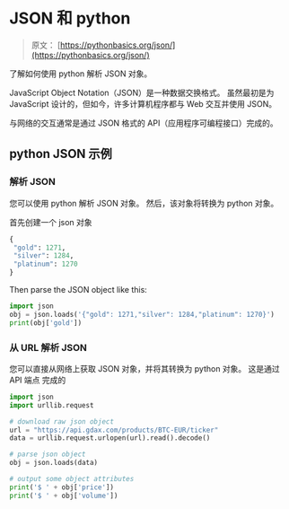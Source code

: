 # JSON 和 python

> 原文： [https://pythonbasics.org/json/](https://pythonbasics.org/json/)

了解如何使用 python 解析 JSON 对象。

JavaScript Object Notation（JSON）是一种数据交换格式。 虽然最初是为 JavaScript 设计的，但如今，许多计算机程序都与 Web 交互并使用 JSON。

与网络的交互通常是通过 JSON 格式的 API（应用程序可编程接口）完成的。



## python JSON 示例

### 解析 JSON

您可以使用 python 解析 JSON 对象。 然后，该对象将转换为 python 对象。

首先创建一个 json 对象

```py
{
 "gold": 1271,
 "silver": 1284,
 "platinum": 1270
}

```

Then parse the JSON object like this:

```py
import json
obj = json.loads('{"gold": 1271,"silver": 1284,"platinum": 1270}')
print(obj['gold'])

```

### 从 URL 解析 JSON

您可以直接从网络上获取 JSON 对象，并将其转换为 python 对象。 这是通过 API 端点
完成的

```py
import json
import urllib.request

# download raw json object
url = "https://api.gdax.com/products/BTC-EUR/ticker"
data = urllib.request.urlopen(url).read().decode()

# parse json object
obj = json.loads(data)

# output some object attributes
print('$ ' + obj['price'])
print('$ ' + obj['volume'])

```